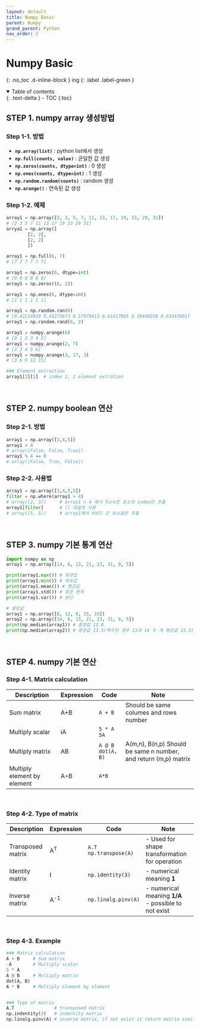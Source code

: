 ```yaml
---
layout: default
title: Numpy Basic
parent: Numpy
grand_parent: Python
nav_order: 2
---
```


# Numpy Basic
{: .no_toc .d-inline-block }
ing
{: .label .label-green }
<details open markdown="block">
  <summary>
    Table of contents
  </summary>
  {: .text-delta }
- TOC
{:toc}
</details>

<!------------------------------------ STEP ------------------------------------>
## STEP 1. numpy array 생성방법
### Step 1-1. 방법
* **`np.array(list)`** : python list에서 생성
* **`np.full(counts, value)`** : 균일한 값 생성
* **`np.zeros(counts, dtype=int)`** : 0 생성
* **`np.ones(counts, dtype=int)`** : 1 생성 
* **`np.random.random(counts)`** :  random 생성
* **`np.arange()`** : 연속된 값 생성

### Step 1-2. 예제
```python
array1 = np.array([2, 3, 5, 7, 11, 13, 17, 19, 23, 29, 31])
# [2 3 5 7 11 13 17 19 23 29 31]
arrya1 = np.array([
        [2, 2], 
        [2, 2]
        ])

array1 = np.full(6, 7)
# [7 7 7 7 7 7]

array1 = np.zeros(6, dtype=int)
# [0 0 0 0 0 0]
array1 = np.zeros((6, 2))

array1 = np.ones(6, dtype=int)
# [1 1 1 1 1 1]

array1 = np.random.ran(6)
# [0.42214929 0.45275673 0.57978413 0.61417065 0.39448558 0.03347601]
array1 = np.random.rand(6, 2)

array1 = numpy.arange(6)
# [0 1 2 3 4 5]
array1 = numpy.arange(2, 7)
# [2 3 4 5 6]
array1 = numpy.arange(3, 17, 3)
# [3 6 9 12 15]

### Element extraction
array1[2][1]  # index 2, 1 elemnet extration

```
  
<br>

<!------------------------------------ STEP ------------------------------------>
## STEP 2. numpy boolean 연산
### Step 2-1. 방법
```python
array1 = np.array([3,4,5])
array1 > 4
# array([False, False, True])
array1 % 4 == 0
# array([False, True, False])
```

### Step 2-2. 사용법
```python
array1 = np.array([3,4,5,5])
filter = np.where(array1 > 4)
# array([2, 3])		# array1 > 4 에서 Ture인 요소의 index만 추출
array1[filter]		# [] 대괄호 사용
# array([5, 5])		# array1에서 4보다 큰 요소들만 추출
```
  
<br>

<!------------------------------------ STEP ------------------------------------>
## STEP 3. numpy 기본 통계 연산
```python
import numpy as np 
array1 = np.array([14, 6, 13, 21, 23, 31, 9, 5])

print(array1.max()) # 최댓값  
print(array1.min()) # 최솟값
print(array1.mean()) # 평균값
print(array1.std()) # 표준 편차  
print(array1.var()) # 분산

# 중앙값
array1 = np.array([8, 12, 9, 15, 16]) 
array2 = np.array([14, 6, 13, 21, 23, 31, 9, 5])
print(np.median(array1)) # 중앙값 12.0
print(np.median(array2)) # 중앙값 13.5(짝수인 경우 13과 14 두 개 평균값 13.5)
```

<br>

<!------------------------------------ STEP ------------------------------------>
## STEP 4. numpy 기본 연산

### Step 4-1. Matrix calculation

|Description|Expression|Code|Note|
|---|---|---|---|
|Sum matrix|A+B|`A + B`|Should be same columes and rows number|
|Multiply scalar|iA|`5 * A` <br> `5A`||
|Multiply matrix |AB|`A @ B` <br> `dot(A, B)`|A(m,n), B(n,p) Should be same n number, and return (m,p) matrix|
|Multiply element by element|A∘B|`A*B`||

<br>

### Step 4-2. Type of matrix

|Description|Expression|Code|Note|
|---|---|---|---|
|Transposed matrix|A<sup>T|`A.T`<br>`np.transpose(A)`|- Used for shape transformation for operation|
|Identity matrix|I|`np.identity(3)`|- numerical meaning **1**<br>|
|Inverse matrix|A<sup>-1|`np.linalg.pinv(A)`|- numerical meaning **1/A** <br>- possible to not exist|

<br>

### Step 4-3. Example

```python
### Matrix calculation
A + B     # Sum matrix
-A        # Multiply scalar
5 * A 
A @ B     # Multiply matrix
dot(A, B)
A * B     # Multiply element by element


### Type of matrix
A.T               # transposed matrix
np.indentity(3)   # indentity matrix
np.linalg.pinv(A) # inverse matrix, if not exist it return matrix similar to inverse matrix
```